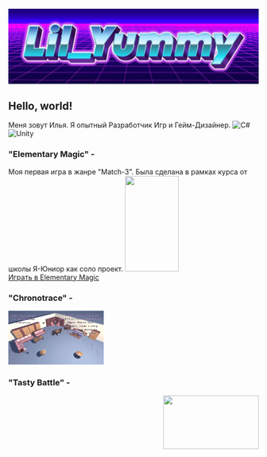 ![Header](https://github.com/lilYummy228/lilYummy228/blob/main/Assets/Title.jpg)

<h2> Hello, world! </h2>
Меня зовут Илья. Я опытный Разработчик Игр и Гейм-Дизайнер.

<img src="https://cdn.jsdelivr.net/gh/devicons/devicon/icons/csharp/csharp-original.svg" width="50" alt="C#">
<img src="https://cdn.jsdelivr.net/gh/devicons/devicon/icons/unity/unity-original.svg" width="50" alt="Unity">

<p>

  <h3> "Elementary Magic" - </h3>
  Моя первая игра в жанре "Match-3". Была сделана в рамках курса от школы Я-Юниор как соло проект. 
<align="right"> <alt="GIF"> <img src="https://github.com/lilYummy228/lilYummy228/blob/main/Assets/ElementaryMagic.gif" width="108px" height="192px">

<br>

<a href="https://yandex.ru/games/app/396555?lang=ru" class="link-button" target="_blank" rel="noopener noreferrer">
    Играть в Elementary Magic
</a>				

</p>

<h3> "Chronotrace" - </h3>
  <p align="left"> <alt="GIF"> <img src="https://github.com/lilYummy228/lilYummy228/blob/main/Assets/Chronotrace.gif" width="192px" height="108px"> </p>

<h3> "Tasty Battle" - </h3>
  <p align="right">  <alt="GIF"> <img src="https://github.com/lilYummy228/lilYummy228/blob/main/Assets/TastyBattle.gif" width="192px" height="108px"> </p>